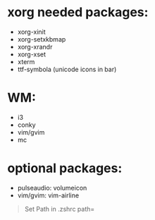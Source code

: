 # xorg needed packages:
 - xorg-xinit
 - xorg-setxkbmap
 - xorg-xrandr
 - xorg-xset
 - xterm
 - ttf-symbola (unicode icons in bar)

# WM:
 - i3
 - conky
 - vim/gvim
 - mc

# optional packages:
 - pulseaudio: volumeicon
 - vim/gvim: vim-airline


> Set Path in .zshrc path=
